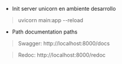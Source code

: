 - Init server unicorn en ambiente desarrollo
> uvicorn main:app --reload


- Path documentation paths
> Swagger: http://localhost:8000/docs

> Redoc: http://localhost:8000/redoc